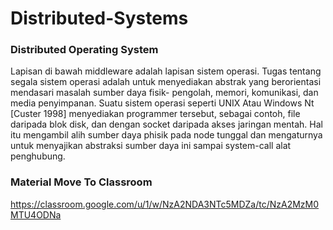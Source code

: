 # Distributed-Systems
### Distributed Operating System
Lapisan di bawah middleware adalah lapisan sistem operasi. Tugas tentang segala sistem operasi adalah untuk menyediakan abstrak yang berorientasi mendasari masalah sumber daya fisik- pengolah, memori, komunikasi, dan media penyimpanan. Suatu sistem operasi seperti UNIX Atau Windows Nt [Custer 1998] menyediakan programmer tersebut, sebagai contoh, file daripada blok disk, dan dengan socket daripada akses jaringan mentah. Hal itu mengambil alih sumber daya phisik pada node tunggal dan mengaturnya untuk menyajikan abstraksi sumber daya ini sampai system-call alat penghubung.

### Material Move To Classroom
https://classroom.google.com/u/1/w/NzA2NDA3NTc5MDZa/tc/NzA2MzM0MTU4ODNa

